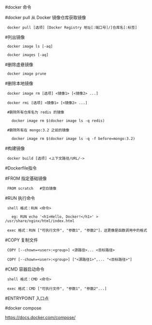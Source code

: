 #docker 命令
   
   #docker pull 从 Docker 镜像仓库获取镜像
   
     docker pull [选项] [Docker Registry 地址[:端口号]/]仓库名[:标签]
     
   #列出镜像
   
     docker image ls [-aq]
     
     docker images [-aq]  
      
   #删除虚悬镜像
   
     docker image prune
     
   #删除本地镜像
   
     docker image rm [选项] <镜像1> [<镜像2> ...]
     
     docker rmi [选项] <镜像1> [<镜像2> ...]  
     
     #删除所有仓库名为 redis 的镜像  
     
       docker image rm $(docker image ls -q redis)
       
     #删除所有在 mongo:3.2 之前的镜像
     
       docker image rm $(docker image ls -q -f before=mongo:3.2)
       
   #构建镜像
   
     docker build [选项] <上下文路径/URL/->
     
#Dockerfile指令

   #FROM 指定基础镜像
   
     FROM scratch   #空白镜像
     
   #RUN 执行命令
   
     shell 格式：RUN <命令>  
     
       eg: RUN echo '<h1>Hello, Docker!</h1>' > /usr/share/nginx/html/index.html
       
     exec 格式：RUN ["可执行文件", "参数1", "参数2"]，这更像是函数调用中的格式 
     
   #COPY 复制文件
   
     COPY [--chown=<user>:<group>] <源路径>... <目标路径>
     
     COPY [--chown=<user>:<group>] ["<源路径1>",... "<目标路径>"] 
     
   #CMD 容器启动命令
   
     shell 格式：CMD <命令>
     
     exec 格式：CMD ["可执行文件", "参数1", "参数2"...]
     
   #ENTRYPOINT 入口点
   
   
#docker compose

https://docs.docker.com/compose/